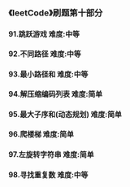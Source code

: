 ### 《leetCode》刷题第十部分
#### 91.跳跃游戏        难度:中等
#### 92.不同路径        难度:中等
#### 93.最小路径和       难度:中等
#### 94.解压缩编码列表     难度:简单
#### 95.最大子序和(动态规划)     难度:简单
#### 96.爬楼梯     难度:简单
#### 97.左旋转字符串      难度:简单
#### 98.寻找重复数       难度:中等